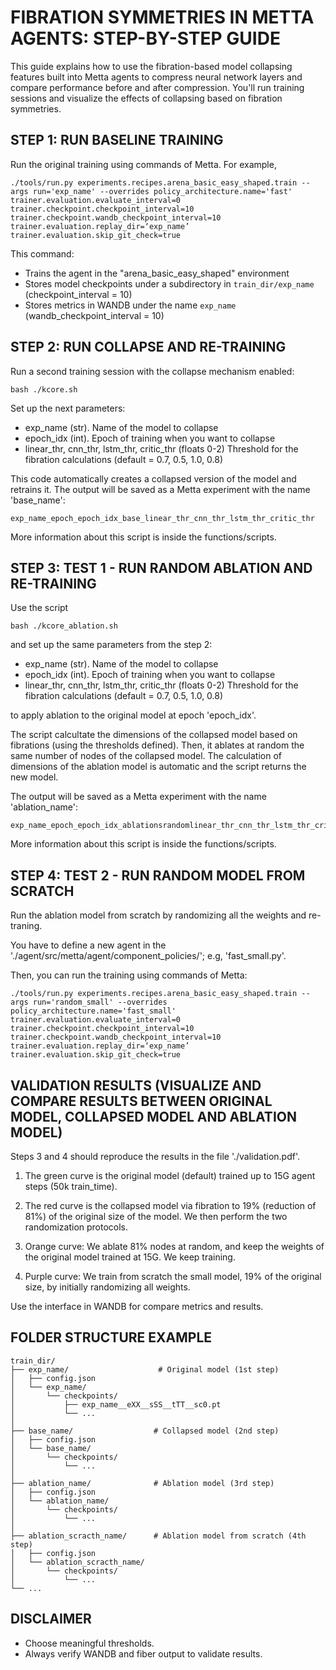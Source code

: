 FIBRATION SYMMETRIES IN METTA AGENTS: STEP-BY-STEP GUIDE
=================================================

This guide explains how to use the fibration-based model collapsing features 
built into Metta agents to compress neural network layers and compare performance 
before and after compression. You'll run training sessions and visualize 
the effects of collapsing based on fibration symmetries.

STEP 1: RUN BASELINE TRAINING
-----------------------------
Run the original training using commands of Metta. For example,

    ./tools/run.py experiments.recipes.arena_basic_easy_shaped.train --args run='exp_name' --overrides policy_architecture.name='fast' trainer.evaluation.evaluate_interval=0 trainer.checkpoint.checkpoint_interval=10 trainer.checkpoint.wandb_checkpoint_interval=10 trainer.evaluation.replay_dir=‘exp_name’ trainer.evaluation.skip_git_check=true

This command:
- Trains the agent in the "arena_basic_easy_shaped" environment
- Stores model checkpoints under a subdirectory in `train_dir/exp_name` (checkpoint_interval = 10)
- Stores metrics in WANDB under the name `exp_name` (wandb_checkpoint_interval = 10)


STEP 2: RUN COLLAPSE AND RE-TRAINING
------------------------------

Run a second training session with the collapse mechanism enabled:

    bash ./kcore.sh

Set up the next parameters:

- exp_name (str).                            Name of the model to collapse
- epoch_idx (int).                           Epoch of training when you want to collapse
- linear_thr, cnn_thr, 
  lstm_thr, critic_thr (floats 0-2)          Threshold for the fibration calculations
                                            (default = 0.7, 0.5, 1.0, 0.8)

This code automatically creates a collapsed version of the model and retrains it.
The output will be saved as a Metta experiment with the name 'base_name':

    exp_name_epoch_epoch_idx_base_linear_thr_cnn_thr_lstm_thr_critic_thr

More information about this script is inside the functions/scripts.

STEP 3: TEST 1 - RUN RANDOM ABLATION AND RE-TRAINING
------------------------------

Use the script 

    bash ./kcore_ablation.sh

and set up the same parameters from the step 2:

- exp_name (str).                            Name of the model to collapse
- epoch_idx (int).                           Epoch of training when you want to collapse
- linear_thr, cnn_thr, 
 lstm_thr, critic_thr (floats 0-2)          Threshold for the fibration calculations
                                            (default = 0.7, 0.5, 1.0, 0.8)

to apply ablation to the original model at epoch 'epoch_idx'.

The script calcultate the dimensions of the collapsed model based on fibrations (using the thresholds defined). 
Then, it ablates at random the same number of nodes of the collapsed model.
The calculation of dimensions of the ablation model is automatic and the script returns the new model.

The output will be saved as a Metta experiment with the name 'ablation_name':

    exp_name_epoch_epoch_idx_ablationsrandomlinear_thr_cnn_thr_lstm_thr_critic_thr

More information about this script is inside the functions/scripts.

STEP 4: TEST 2 - RUN RANDOM MODEL FROM SCRATCH
------------------------------

Run the ablation model from scratch by randomizing all the weights and re-traning.

You have to define a new agent in the  './agent/src/metta/agent/component_policies/'; e.g, 'fast_small.py'.

Then, you can run the training using commands of Metta:

    ./tools/run.py experiments.recipes.arena_basic_easy_shaped.train --args run='random_small' --overrides policy_architecture.name='fast_small' trainer.evaluation.evaluate_interval=0 trainer.checkpoint.checkpoint_interval=10 trainer.checkpoint.wandb_checkpoint_interval=10 trainer.evaluation.replay_dir=‘exp_name’ trainer.evaluation.skip_git_check=true


VALIDATION RESULTS (VISUALIZE AND COMPARE RESULTS BETWEEN ORIGINAL MODEL, COLLAPSED MODEL AND ABLATION MODEL)
------------------------------

Steps 3 and 4 should reproduce the results in the file './validation.pdf'.

1. The green curve is the original model (default) trained up to 15G agent steps (50k train_time).

2. The red curve is the collapsed model via fibration to 19% (reduction of 81%) of the original size of the model. 
We then perform the two randomization protocols. 

3. Orange curve: We ablate 81% nodes at random, and keep the weights of the original 
model trained at 15G. We keep training. 

4. Purple curve: We train from scratch the small model, 19% of the original size, by initially randomizing all weights.


Use the interface in WANDB for compare metrics and results. 


FOLDER STRUCTURE EXAMPLE
-------------------------

    train_dir/
    ├── exp_name/                    # Original model (1st step)
    │   ├── config.json             
    │   └── exp_name/
    │       └── checkpoints/        
    │           ├── exp_name__eXX__sSS__tTT__sc0.pt
    │           └── ...
    │
    ├── base_name/                  # Collapsed model (2nd step)
    │   ├── config.json
    │   └── base_name/
    │       └── checkpoints/
    │           └── ...
    │
    ├── ablation_name/              # Ablation model (3rd step)
    │   ├── config.json
    │   └── ablation_name/
    │       └── checkpoints/
    │           └── ...
    │
    ├── ablation_scracth_name/      # Ablation model from scratch (4th step)
    │   ├── config.json
    │   └── ablation_scracth_name/
    │       └── checkpoints/
    │           └── ...
    └── ...

DISCLAIMER
----------
- Choose meaningful thresholds.
- Always verify WANDB and fiber output to validate results.
